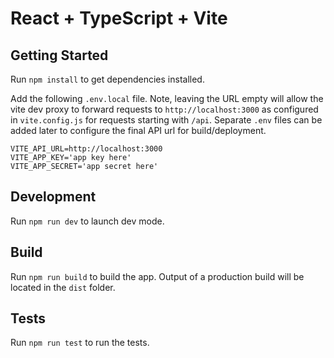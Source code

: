 # React + TypeScript + Vite

## Getting Started

Run `npm install` to get dependencies installed.

Add the following `.env.local` file. Note, leaving the URL empty will allow the vite dev proxy to forward requests to `http://localhost:3000` as configured in `vite.config.js` for requests starting with `/api`. Separate `.env` files can be added later to configure the final API url for build/deployment.
```text
VITE_API_URL=http://localhost:3000
VITE_APP_KEY='app key here'
VITE_APP_SECRET='app secret here'
```

## Development

Run `npm run dev` to launch dev mode.

## Build

Run `npm run build` to build the app. Output of a production build will be located in the `dist` folder.

## Tests

Run `npm run test` to run the tests.

